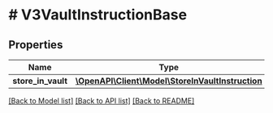 # # V3VaultInstructionBase

## Properties

Name | Type | Description | Notes
------------ | ------------- | ------------- | -------------
**store_in_vault** | [**\OpenAPI\Client\Model\StoreInVaultInstruction**](StoreInVaultInstruction.md) |  |

[[Back to Model list]](../../README.md#models) [[Back to API list]](../../README.md#endpoints) [[Back to README]](../../README.md)
